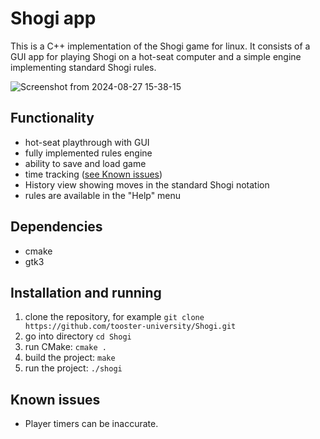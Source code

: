 # Shogi app

This is a C++ implementation of the Shogi game for linux. It consists of a GUI app for playing Shogi on a hot-seat computer and a simple engine implementing standard Shogi rules.

![Screenshot from 2024-08-27 15-38-15](https://github.com/user-attachments/assets/5631fc3b-10c8-4bbd-8ec0-e2c284014b54)

## Functionality

- hot-seat playthrough with GUI
- fully implemented rules engine
- ability to save and load game
- time tracking ([see Known issues](README.md#known-issues))
- History view showing moves in the standard Shogi notation
- rules are available in the "Help" menu 

## Dependencies

- cmake
- gtk3

## Installation and running

1. clone the repository, for example `git clone https://github.com/tooster-university/Shogi.git`
2. go into directory `cd Shogi`
3. run CMake: `cmake .`
4. build the project: `make`
5. run the project: `./shogi`

## Known issues

- Player timers can be inaccurate.
